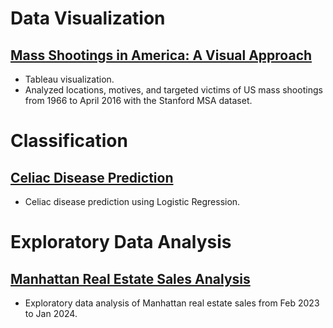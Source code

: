 # Data Visualization
## [Mass Shootings in America: A Visual Approach](https://public.tableau.com/app/profile/xiaomin.xie/viz/MassShootingsinAmericaAnalysis/MassShootingsinAmerica)
* Tableau visualization.
* Analyzed locations, motives, and targeted victims of US mass shootings from 1966 to April 2016 with the Stanford MSA dataset.

# Classification
## [Celiac Disease Prediction](https://github.com/xxie95/celiac_disease/blob/main/Celiac%2020240311v1.ipynb)
* Celiac disease prediction using Logistic Regression.

# Exploratory Data Analysis
## [Manhattan Real Estate Sales Analysis](https://github.com/xxie95/nyc_manhattan_sales/blob/main/Manhattan%20Real%20Estate%20Sales%20Analysis%20v1.ipynb)
* Exploratory data analysis of Manhattan real estate sales from Feb 2023 to Jan 2024.

